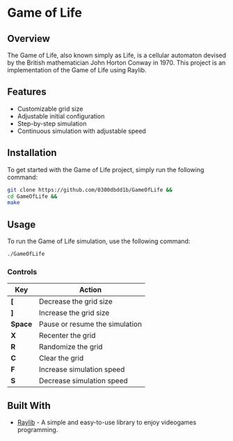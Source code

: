 # Game of Life


## Overview

The Game of Life, also known simply as Life, is a cellular automaton devised by the British mathematician John Horton Conway in 1970. This project is an implementation of the Game of Life using Raylib.

## Features

- Customizable grid size
- Adjustable initial configuration
- Step-by-step simulation
- Continuous simulation with adjustable speed

## Installation

To get started with the Game of Life project, simply run the following command:

```sh
git clone https://github.com/0300dbdd1b/GameOfLife &&
cd GameOfLife &&
make
```

## Usage

To run the Game of Life simulation, use the following command:

```sh
./GameOfLife
```

### Controls

| Key       | Action                          |
|-----------|---------------------------------|
| **[**     | Decrease the grid size          |
| **]**     | Increase the grid size          |
| **Space** | Pause or resume the simulation  |
| **X**     | Recenter the grid               |
| **R**     | Randomize the grid              |
| **C**     | Clear the grid                  |
| **F**     | Increase simulation speed       |
| **S**     | Decrease simulation speed       |

## Built With

- [Raylib](https://www.raylib.com/) - A simple and easy-to-use library to enjoy videogames programming.

